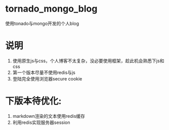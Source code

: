 # tornado_mongo_blog
使用tonado与mongo开发的个人blog

# 说明
1. 使用原生js与css，个人博客不太复杂，没必要使用框架，趁此机会熟悉下js和css
2. 第一个版本尽量不使用redis与js
3. 登陆完全使用浏览器secure cookie

# 下版本待优化:
1. markdown渲染的文本使用redis缓存
2. 利用redis实现服务器session

